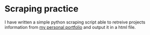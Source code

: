 # Scraping practice

I have written a simple python scraping script able to retreive projects information from [my personal portfolio](https://www.asparton.com) and output it in a html file.
